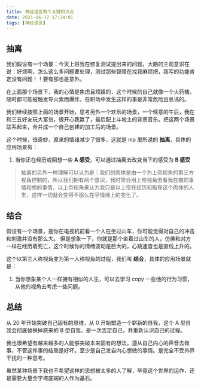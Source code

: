 ```yaml
---
title: 神经语言两个关键知识点
date: 2021-06-17 17:24:01
tags: [神经语言]
---
```


## 抽离

我们假设有一个场景：今天上班我在修复测试提出来的问题，大脑的主观意识在说：好烦啊，怎么这么多问题要处理，测试那些智障在找我麻烦把，我写的功能肯定没有问题！！要有那也是意外。

在上面那个场景下，我的心情是焦虑且烦躁的，这个时候的自己就像一个火药桶，随时都可能被触发导火索而爆炸，在职场中发生这样的事是非常危险且忌讳的。

我们继续按照上面的场景开始，思考另外一个欢乐的场景，一个惬意的午后，我在和三五好友玩大富翁，很开心我赢了，最后配上斗地主的背景音乐。把这两个场景联系起来，合并成一个自己创建的加工后的场景。

这个时候，很奇妙，原来的情绪减少了很多，这就是 nlp 里所说的 **抽离**，具体的应用场景有：

1. 当你正在经历或回想一些 **A 感受**，可以通过抽离去改变当下的感受为 **B 感受**

> 抽离的另外一种理解可以认为是：我们的肉体是由一个为上帝视角的第三方视角控制的，所以我们拥有两个意识，我时常会用上帝视角去看我在做的事情和想的事情，以上帝视角来认为我只是以上帝在经历和指导这个肉体的人生，这样一切就会变得不那么在乎情绪上的变化了。

## 结合

假设有一个场景，是你在电视机前看一个人在坐过山车，你可能觉得对自己的冲击和刺激并没有那么大。
但是想象一下，你就是那个坐着过山车的人，仿佛和对方一样在经历着死亡，这个时候你的情绪波动是巨大的，心跳速度也是直线上升的。

这个以第三人称视角变为第一人称视角的过程，我们叫 **结合**，具体的应用场景就是：

1. 当你想象某个人一样拥有相似的人生，可以去学习 copy 一些他的行为习惯，从他的视角去考虑一些问题。

## 总结

从 20 年开始突破自己固有的思维，从 0 开始塑造一个崭新的自我，这个 A 型自我会彻底替换掉原来的 B 型自我，是一次否定自己，并重新认识自己的过程。

我也很希望有越来越多的人能够突破本来固有的想法，遵从自己内心的声音去做事，不管这件事的结局是好坏。至少是自己发自内心想做的事情。是完全不受外界干扰的一种思考。

虽然某种场景下我也不希望这样的思想被太多的人了解，毕竟这个世界的运作，还是需要大量金字塔底端的人作为基石。
